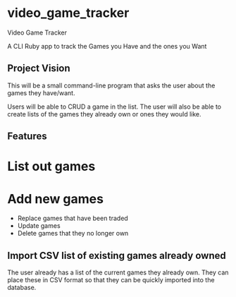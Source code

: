 # video_game_tracker
Video Game Tracker

A CLI Ruby app to track the Games you Have and the ones you Want

## Project Vision

This will be a small command-line program that asks the user about the games they have/want.

Users will be able to CRUD a game in the list. The user will also be able to create lists of the games they already own or ones they would like.

## Features

# List out games
# 
# Add new games
* Replace games that have been traded
* Update games
* Delete games that they no longer own


## Import CSV list of existing games already owned

The user already has a list of the current games they already own. They can place these in CSV format so that they can be quickly imported into the database. 
